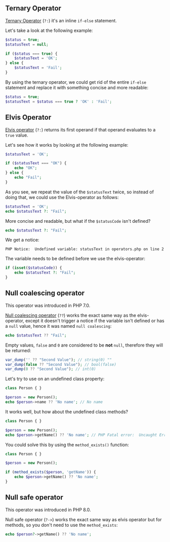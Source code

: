 ## Ternary Operator
[Ternary Operator](https://en.wikipedia.org/wiki/%3F:) (`?:`) it's an inline `if-else` statement. 

Let's take a look at the following example:

```php
$status = true;
$statusText = null;

if ($status === true) {
    $statusText = 'OK';   
} else {
    $statusText = 'Fail';
}
```

By using the ternary operator, we could get rid of the entire `if-else` statement and replace it with something concise and more readable:

```php
$status = true;
$statusText = $status === true ? 'OK' : 'Fail';
```

## Elvis Operator
[Elvis operator](https://en.wikipedia.org/wiki/Elvis_operator) (`?:`) returns its first operand if that operand evaluates to a `true` value.

Let's see how it works by looking at the following example:

```php
$statusText = 'OK';

if ($statusText === "OK") {
	echo "OK";
} else {
	echo "Fail";
}
```

As you see, we repeat the value of the `$statusText` twice, so instead of doing that, we could use the Elvis-operator as follows:

```php
$statusText = 'OK';
echo $statusText ?: "Fail";
``` 

More concise and readable, but what if the `$statusCode` isn't defined?

```php
echo $statusText ?: "Fail";
```

We get a notice:

```text
PHP Notice:  Undefined variable: statusText in operators.php on line 2
```

The variable needs to be defined before we use the elvis-operator:

```php
if (isset($statusCode)) {
    echo $statusText ?: "Fail";
}
```

## Null coalescing operator
This operator was introduced in PHP 7.0.

[Null coalescing operator](https://www.php.net/manual/en/migration70.new-features.php) (`??`) works the exact same way as the elvis-operator, except it doesn't trigger a notice if the variable isn't defined or has a `null` value, hence it was named `null coalescing`:

```php
echo $statusText ?? "Fail";
```

Empty values, `false` and `0` are considered to be **not** `null`, therefore they will be returned:

```php
var_dump('' ?? "Second Value"); // string(0) ""
var_dump(false ?? "Second Value"); // bool(false)
var_dump(0 ?? "Second Value"); // int(0)
```

Let's try to use on an undefined class property:

```php
class Person { }

$person = new Person();
echo $person->name ?? 'No name'; // No name
```

It works well, but how about the undefined class methods?

```php
class Person { }

$person = new Person();
echo $person->getName() ?? 'No name'; // PHP Fatal error:  Uncaught Error: Call to undefined method Person::getName()
```

You could solve this by using the `method_exists()` function:

```php
class Person { }

$person = new Person();

if (method_exists($person, 'getName')) {
	echo $person->getName() ?? 'No name';
}
```

## Null safe operator
This operator was introduced in PHP 8.0.

Null safe operator (`?->`) works the exact same way as elvis operator but for methods, so you don't need to use the `method_exists`:

```php
echo $person?->getName() ?? 'No name';
```


